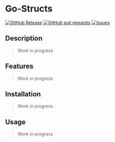 # Go-Structs
[![GitHub Release](https://img.shields.io/github/release/zjayers/go-structs.svg?style=flat)](https://github.com/zjayers/go-structs/releases)
[![GitHub pull requests](https://img.shields.io/github/issues-pr/zjayers/go-structs.svg?style=flat)](https://github.com/zjayers/go-structs/pulls)
[![Issues](https://img.shields.io/github/issues-raw/zjayers/go-structs.svg?maxAge=25000)](https://github.com/zjayers/go-structs/issues)

## Description

> Work in progress

## Features

> Work in progress

## Installation

> Work in progress

## Usage

> Work in progress
